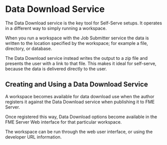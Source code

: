 # Data Download Service

The Data Download service is the key tool for Self-Serve setups. It operates in a different way to simply running a workspace. 

When you run a workspace with the Job Submitter service the data is written to the location specified by the workspace; for example a file, directory, or database.

The Data Download service instead writes the output to a zip file and presents the user with a link to that file. This makes it ideal for self-serve, because the data is delivered directly to the user.


## Creating and Using a Data Download Service ##

A workspace becomes available for data download use when the author registers it against the Data Download service when publishing it to FME Server.

Once registered this way, Data Download options become available in the FME Server Web interface for that particular workspace. 

The workspace can be run through the web user interface, or using the developer URL information.

